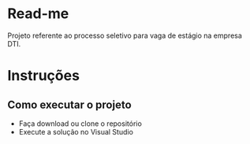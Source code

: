 # Read-me
 
 Projeto referente ao processo seletivo para vaga de estágio na empresa DTI.
 
# Instruções
## Como executar o projeto

* Faça download ou clone o repositório
* Execute a solução no Visual Studio
